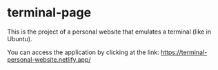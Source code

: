 # terminal-page

This is the project of a personal website that emulates a terminal (like in Ubuntu).

You can access the application by clicking at the link: https://terminal-personal-website.netlify.app/
